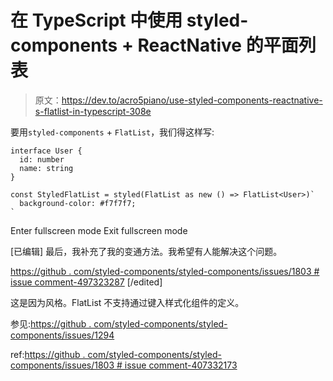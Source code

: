 # 在 TypeScript 中使用 styled-components + ReactNative 的平面列表

> 原文：<https://dev.to/acro5piano/use-styled-components-reactnative-s-flatlist-in-typescript-308e>

要用`styled-components` + `FlatList`，我们得这样写:

```
interface User {
  id: number
  name: string
}

const StyledFlatList = styled(FlatList as new () => FlatList<User>)`
  background-color: #f7f7f7;
` 
```

Enter fullscreen mode Exit fullscreen mode

[已编辑]
最后，我补充了我的变通方法。我希望有人能解决这个问题。

[https://github . com/styled-components/styled-components/issues/1803 # issue comment-497323287](https://github.com/styled-components/styled-components/issues/1803#issuecomment-497323287)
[/edited]

这是因为风格。FlatList 不支持通过键入样式化组件的定义。

参见:[https://github . com/styled-components/styled-components/issues/1294](https://github.com/styled-components/styled-components/issues/1294)

ref:[https://github . com/styled-components/styled-components/issues/1803 # issue comment-407332173](https://github.com/styled-components/styled-components/issues/1803#issuecomment-407332173)